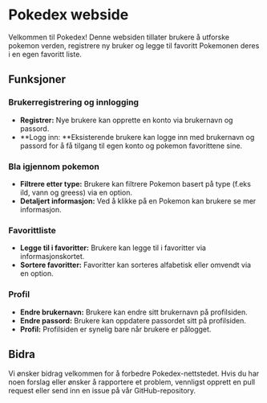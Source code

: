 # Pokedex webside

Velkommen til Pokedex! Denne websiden tillater brukere å utforske pokemon verden, registrere ny bruker og legge til favoritt Pokemonen deres i en egen favoritt liste. 


## Funksjoner

### Brukerregistrering og innlogging
- **Registrer:** Nye brukere kan opprette en konto via brukernavn og passord.
- **Logg inn: **Eksisterende brukere kan logge inn med brukernavn og passord for å få tilgang til egen konto og pokemon favorittene sine.
  
### Bla igjennom pokemon
- **Filtrere etter type:** Brukere kan filtrere Pokemon basert på type (f.eks ild, vann og greess) via en option.
- **Detaljert informasjon:** Ved å klikke på en Pokemon kan brukere se mer informasjon.

### Favorittliste
- **Legge til i favoritter:** Brukere kan legge til i favoritter via informasjonskortet.
- **Sortere favoritter:** Favoritter kan sorteres alfabetisk eller omvendt via en option.

### Profil
- **Endre brukernavn:** Brukere kan endre sitt brukernavn på profilsiden.
- **Endre passord:** Brukere kan oppdatere passordet sitt på profilsiden.
- **Profil:** Profilsiden er synelig bare når brukere er pålogget.

## Bidra

Vi ønsker bidrag velkommen for å forbedre Pokedex-nettstedet. Hvis du har noen forslag eller ønsker å rapportere et problem, vennligst opprett en pull request eller send inn en issue på vår GitHub-repository.
